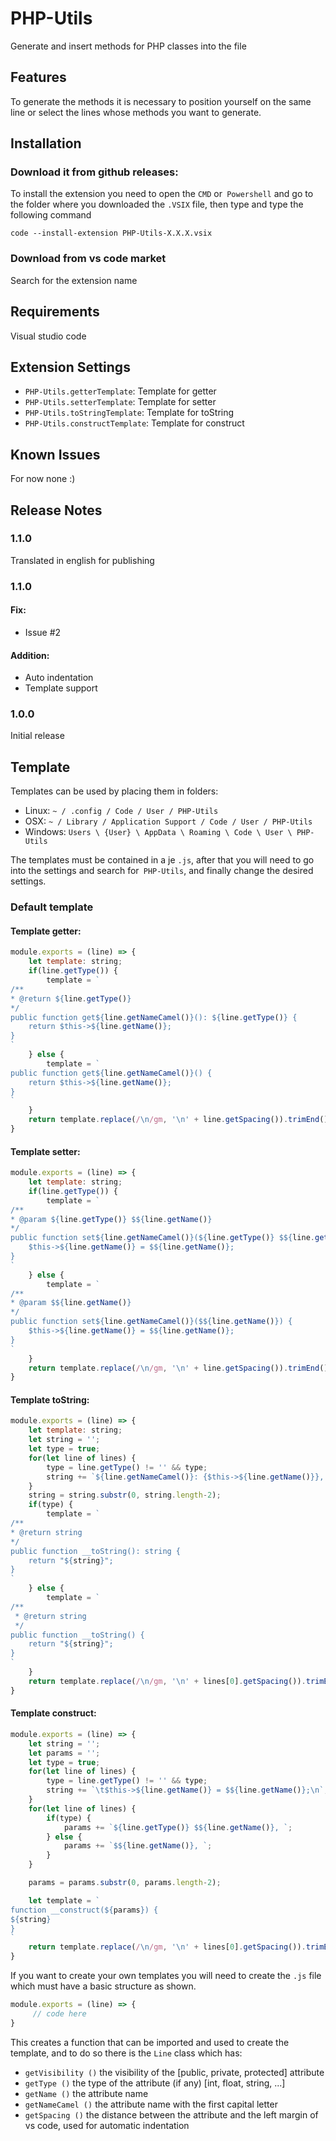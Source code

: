 # PHP-Utils

Generate and insert methods for PHP classes into the file

## Features

To generate the methods it is necessary to position yourself on the same line or select the lines whose methods you want to generate.

## Installation

### Download it from github releases:
To install the extension you need to open the `CMD` or` Powershell` and go to the folder where you downloaded the `.VSIX` file, then type and type the following command
~~~
code --install-extension PHP-Utils-X.X.X.vsix
~~~

### Download from vs code market
Search for the extension name

## Requirements

Visual studio code

## Extension Settings

* `PHP-Utils.getterTemplate`: Template for getter
* `PHP-Utils.setterTemplate`: Template for setter
* `PHP-Utils.toStringTemplate`: Template for toString
* `PHP-Utils.constructTemplate`: Template for construct


## Known Issues

For now none :)

## Release Notes

### 1.1.0
Translated in english for publishing

### 1.1.0

#### Fix:

- Issue #2

#### Addition:

- Auto indentation
- Template support

### 1.0.0

Initial release


## Template

Templates can be used by placing them in folders:
- Linux: `~ / .config / Code / User / PHP-Utils`
- OSX: `~ / Library / Application Support / Code / User / PHP-Utils`
- Windows: `Users \ {User} \ AppData \ Roaming \ Code \ User \ PHP-Utils`

The templates must be contained in a je `.js`, after that you will need to go into the settings and search for` PHP-Utils`, and finally change the desired settings.

### Default template

#### Template getter: 
```javascript
module.exports = (line) => {
    let template: string;
	if(line.getType()) {
		template = `
/**
* @return ${line.getType()}
*/
public function get${line.getNameCamel()}(): ${line.getType()} {
	return $this->${line.getName()};
}
`
	} else {
		template = `
public function get${line.getNameCamel()}() {
	return $this->${line.getName()};
}
`
	}
	return template.replace(/\n/gm, '\n' + line.getSpacing()).trimEnd() + '\n';
}
```

#### Template setter: 
```javascript
module.exports = (line) => {
    let template: string;
	if(line.getType()) {
		template = `
/**
* @param ${line.getType()} $${line.getName()}
*/
public function set${line.getNameCamel()}(${line.getType()} $${line.getName()}): void {
	$this->${line.getName()} = $${line.getName()};
}
`
	} else {
		template = `
/**
* @param $${line.getName()}
*/
public function set${line.getNameCamel()}($${line.getName()}) {
	$this->${line.getName()} = $${line.getName()};
}
`
	}
	return template.replace(/\n/gm, '\n' + line.getSpacing()).trimEnd() + '\n';
}
```

#### Template toString: 
```javascript
module.exports = (line) => {
    let template: string;
	let string = '';
	let type = true;
	for(let line of lines) {
		type = line.getType() != '' && type;
		string += `${line.getNameCamel()}: {$this->${line.getName()}}, `;
	}
	string = string.substr(0, string.length-2);
	if(type) {
		template = `
/**
* @return string
*/
public function __toString(): string {
	return "${string}";
}
`
	} else {
		template = `
/**
 * @return string
 */
public function __toString() {
	return "${string}";
}
`
	}
	return template.replace(/\n/gm, '\n' + lines[0].getSpacing()).trimEnd() + '\n';
}
```

#### Template construct: 
```javascript
module.exports = (line) => {
    let string = '';
	let params = '';
	let type = true;
	for(let line of lines) {
		type = line.getType() != '' && type;
		string += `\t$this->${line.getName()} = $${line.getName()};\n`;
	}
	for(let line of lines) {
		if(type) {
			params += `${line.getType()} $${line.getName()}, `;
		} else {
			params += `$${line.getName()}, `;
		}
	}

	params = params.substr(0, params.length-2);

	let template = `
function __construct(${params}) {
${string}
}
`
	return template.replace(/\n/gm, '\n' + lines[0].getSpacing()).trimEnd() + '\n';
}
```

If you want to create your own templates you will need to create the `.js` file which must have a basic structure as shown.

```javascript
module.exports = (line) => {
     // code here
}
```

This creates a function that can be imported and used to create the template, and to do so there is the `Line` class which has:
- `getVisibility ()` the visibility of the [public, private, protected] attribute
- `getType ()` the type of the attribute (if any) [int, float, string, ...]
- `getName ()` the attribute name
- `getNameCamel ()` the attribute name with the first capital letter
- `getSpacing ()` the distance between the attribute and the left margin of vs code, used for automatic indentation
